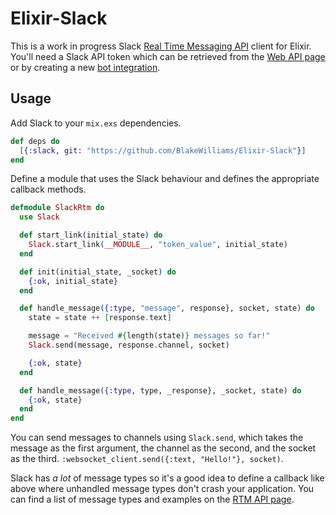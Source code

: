 # Elixir-Slack

This is a work in progress Slack [Real Time Messaging API] client for Elixir.
You'll need a Slack API token which can be retrieved from the [Web API page] or
by creating a new [bot integration].

[Real time Messaging API]: https://api.slack.com/rtm
[Web API page]: https://api.slack.com/web
[bot integration]: https://my.slack.com/services/new/bot

## Usage

Add Slack to your `mix.exs` dependencies.

```elixir
def deps do
  [{:slack, git: "https://github.com/BlakeWilliams/Elixir-Slack"}]
end
```

Define a module that uses the Slack behaviour and defines the appropriate
callback methods.

```elixir
defmodule SlackRtm do
  use Slack

  def start_link(initial_state) do
    Slack.start_link(__MODULE__, "token_value", initial_state)
  end

  def init(initial_state, _socket) do
    {:ok, initial_state}
  end

  def handle_message({:type, "message", response}, socket, state) do
    state = state ++ [response.text]

    message = "Received #{length(state)} messages so far!"
    Slack.send(message, response.channel, socket)

    {:ok, state}
  end

  def handle_message({:type, type, _response}, _socket, state) do
    {:ok, state}
  end
end
```

You can send messages to channels using `Slack.send`, which takes the message as
the first argument, the channel as the second, and the socket as the third.
`:websocket_client.send({:text, "Hello!"}, socket)`.

Slack has *a lot* of message types so it's a good idea to define a callback like
above where unhandled message types don't crash your application. You can find a
list of message types and examples on the [RTM API page].

[RTM API page]: https://api.slack.com/rtm
